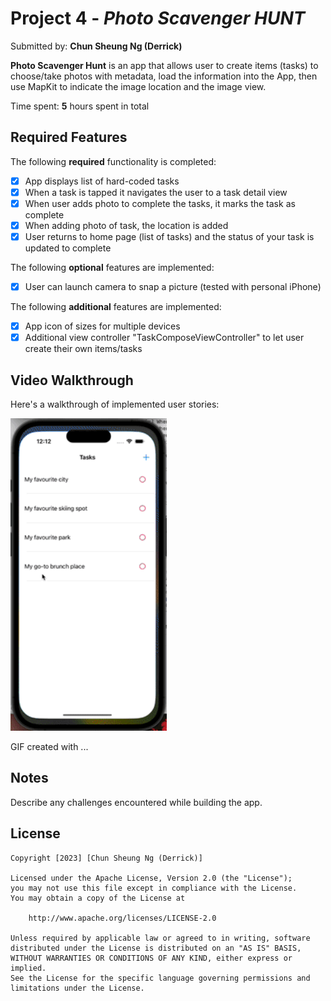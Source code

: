 # Project 4 - *Photo Scavenger HUNT*

Submitted by: **Chun Sheung Ng (Derrick)**

**Photo Scavenger Hunt** is an app that allows user to create items (tasks) to choose/take photos with metadata, load the information into the App, then use MapKit to indicate the image location and the image view.

Time spent: **5** hours spent in total

## Required Features

The following **required** functionality is completed:

- [x] App displays list of hard-coded tasks
- [x] When a task is tapped it navigates the user to a task detail view
- [x] When user adds photo to complete the tasks, it marks the task as complete
- [x] When adding photo of task, the location is added
- [x] User returns to home page (list of tasks) and the status of your task is updated to complete
 
The following **optional** features are implemented:

- [x] User can launch camera to snap a picture (tested with personal iPhone)    

The following **additional** features are implemented:

- [x] App icon of sizes for multiple devices
- [x] Additional view controller "TaskComposeViewController" to let user create their own items/tasks

## Video Walkthrough

Here's a walkthrough of implemented user stories:


<!-- ![](photo-scavenger-hunt.gif) -->
<img src="photo-scavenger-hunt.gif" width="250" height="500"/>

<!--<img src='http://i.imgur.com/link/to/your/gif/file.gif' title='Video Walkthrough' width='' alt='Video Walkthrough' />-->
<!-- Replace this with whatever GIF tool you used! -->
GIF created with ...  
<!-- Recommended tools:
[Kap](https://getkap.co/) for macOS
[ScreenToGif](https://www.screentogif.com/) for Windows
[peek](https://github.com/phw/peek) for Linux. -->

## Notes

Describe any challenges encountered while building the app.

## License

    Copyright [2023] [Chun Sheung Ng (Derrick)]

    Licensed under the Apache License, Version 2.0 (the "License");
    you may not use this file except in compliance with the License.
    You may obtain a copy of the License at

        http://www.apache.org/licenses/LICENSE-2.0

    Unless required by applicable law or agreed to in writing, software
    distributed under the License is distributed on an "AS IS" BASIS,
    WITHOUT WARRANTIES OR CONDITIONS OF ANY KIND, either express or implied.
    See the License for the specific language governing permissions and
    limitations under the License.


